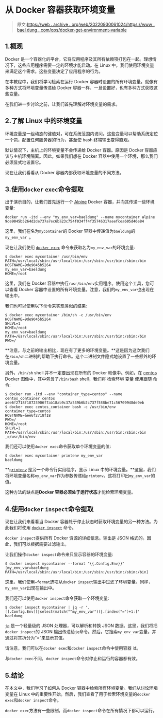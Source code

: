 # 从 Docker 容器获取环境变量

> 原文:[https://web . archive . org/web/20220930061024/https://www . bael dung . com/ops/docker-get-environment-variable](https://web.archive.org/web/20220930061024/https://www.baeldung.com/ops/docker-get-environment-variable)

## 1.概观

Docker 是一个容器化的平台，它将应用程序及其所有依赖项打包在一起。理想情况下，这些应用程序需要一定的环境才能启动。在 Linux 中，我们使用环境变量来满足这个需求。这些变量决定了应用程序的行为。

在本教程中，我们将学习检索在运行 Docker 容器时设置的所有环境变量。就像有多种方式将环境变量传递给 Docker 容器一样，一旦设置好，也有多种方式获取这些变量。

在我们进一步讨论之前，让我们首先理解对环境变量的需求。

## 2.了解 Linux 中的环境变量

环境变量是一组动态的键值对，可在系统范围内访问。这些变量可以帮助系统定位一个包，配置任何服务器的行为，甚至使 bash 终端输出变得直观。

默认情况下，主机上的环境变量不会传递给 Docker 容器。原因是 Docker 容器应该与主机环境隔离。因此，如果我们想在 Docker 容器中使用一个环境，那么我们必须显式地设置它。

现在让我们看看从 Docker 容器内部获取环境变量的不同方法。

## 3.使用`docker` `exec`命令提取

出于演示目的，让我们首先运行一个 [Alpine](https://web.archive.org/web/20220928130110/https://hub.docker.com/_/alpine) Docker 容器，并向其传递一些环境变量:

```
docker run -itd --env "my_env_var=baeldung" --name mycontainer alpine
9de9045b5264d2de737a7ec6ba23c754f034ff4f35746317aeefcea605d46e84
```

这里，我们在名为`mycontainer`的 Docker 容器中传递值为`baeldung`的`my_env_var `。

现在让我们使用 [`docker exec`](https://web.archive.org/web/20220928130110/https://docs.docker.com/engine/reference/commandline/exec/) 命令来获取名为`my_env_var`的环境变量:

```
$ docker exec mycontainer /usr/bin/env
PATH=/usr/local/sbin:/usr/local/bin:/usr/sbin:/usr/bin:/sbin:/bin
HOSTNAME=9de9045b5264
my_env_var=baeldung
HOME=/root 
```

这里，我们在 Docker 容器中执行`/usr/bin/env`实用程序。使用这个工具，您可以查看 Docker 容器中设置的所有环境变量。注意，我们的`my_env_var`也出现在输出中。

我们也可以使用以下命令来实现类似的结果:

```
$ docker exec mycontainer /bin/sh -c /usr/bin/env
HOSTNAME=9de9045b5264
SHLVL=1
HOME=/root
my_env_var=baeldung
PATH=/usr/local/sbin:/usr/local/bin:/usr/sbin:/usr/bin:/sbin:/bin
PWD=/ 
```

**注意，与之前的输出相比，现在有了更多的环境变量。**这是因为这次我们在`/bin/sh`二进制的帮助下执行命令。这个二进制文件隐式地设置了一些额外的环境变量。

另外，`/bin/sh` shell 并不一定要出现在所有的 Docker 映像中。例如，在 [centos](https://web.archive.org/web/20220928130110/https://hub.docker.com/_/centos) Docker 图像中，其中包含了`/bin/bash` shell，我们将 检索环境 变量 使用跟随 命令:

```
$ docker run -itd --env "container_type=centos" --name centos_container centos
aee6f2718f18723906f7ab18ab9c37a539b6b2c737f588be71c56709948de9eb
$ docker exec centos_container bash -c /usr/bin/env
container_type=centos
HOSTNAME=aee6f2718f18
PWD=/
HOME=/root
SHLVL=1
PATH=/usr/local/sbin:/usr/local/bin:/usr/sbin:/usr/bin:/sbin:/bin
_=/usr/bin/env
```

我们还可以使用`docker exec`命令获取单个环境变量的值:

```
$ docker exec mycontainer printenv my_env_var
baeldung 
```

**[`printenv`](https://web.archive.org/web/20220928130110/https://man7.org/linux/man-pages/man1/printenv.1.html) 是另一个命令行实用程序，显示 Linux 中的环境变量。**这里，我们将环境变量名称`my_env_var`作为参数传递给`printenv`。这将打印出`my_env_var`的值。

这种方法的缺点是**Docker 容器必须处于运行状态**才能检索环境变量。

## 4.使用`docker` `inspect`命令提取

现在让我们来看看当 Docker 容器处于停止状态时获取环境变量的另一种方法。为此我们将使用 [`docker inspect`](https://web.archive.org/web/20220928130110/https://docs.docker.com/engine/reference/commandline/inspect/) 命令。

`docker inspect`提供所有 Docker 资源的详细信息。输出是 JSON 格式的。因此，我们可以根据需要过滤输出。

让我们操作`docker inspect`命令来只显示容器的环境变量:

```
$ docker inspect mycontainer --format "{{.Config.Env}}"
[my_env_var=baeldung PATH=/usr/local/sbin:/usr/local/bin:/usr/sbin:/usr/bin:/sbin:/bin]
```

这里，我们使用`–format`选项从`docker inspect`输出中过滤了环境变量。同样，`my_env_var`出现在输出中。

我们还可以使用`docker inspect`命令获取一个环境变量:

```
$ docker inspect mycontainer | jq -r '.[].Config.Env[]|select(match("^my_env_var"))|.[index("=")+1:]'
baeldung
```

[`jq`](/web/20220928130110/https://www.baeldung.com/linux/jq-command-json) 是一个轻量级的 JSON 处理器，可以解析和转换 JSON 数据。这里，我们将把`docker inspect`的 JSON 输出传递给`jq`命令。然后，它搜索`my_env_var`变量，并通过将其拆分为“=”来显示其值。

请注意，我们可以在`docker exec`和`docker inspect`命令中使用容器 id。

与`docker exec`不同，`docker inspect`命令对停止和运行的容器都有效。

## 5.结论

在本文中，我们学习了如何从 Docker 容器中检索所有环境变量。我们从讨论环境变量在 Linux 中的重要性开始。然后，我们查看了用于检索环境变量的`docker exec`和`docker inspect`命令。

`docker exec`方法有一些限制，而`docker inspect`命令在所有情况下都可以运行。